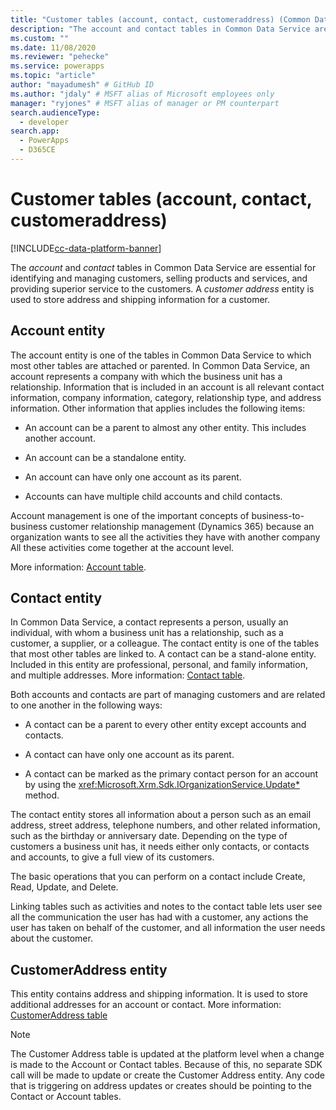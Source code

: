 ```yaml
---
title: "Customer tables (account, contact, customeraddress) (Common Data Service) | Microsoft Docs" # Intent and product brand in a unique string of 43-59 chars including spaces
description: "The account and contact tables in Common Data Service are essential for identifying and managing customers, selling products and services, and providing superior service to the customers. A customer address entity is used to store address and shipping information for a customer." # 115-145 characters including spaces. This abstract displays in the search result.
ms.custom: ""
ms.date: 11/08/2020
ms.reviewer: "pehecke"
ms.service: powerapps
ms.topic: "article"
author: "mayadumesh" # GitHub ID
ms.author: "jdaly" # MSFT alias of Microsoft employees only
manager: "ryjones" # MSFT alias of manager or PM counterpart
search.audienceType: 
  - developer
search.app: 
  - PowerApps
  - D365CE
---
```

# Customer tables (account, contact, customeraddress)

[!INCLUDE[cc-data-platform-banner](../../includes/cc-data-platform-banner.md)]

The *account* and *contact* tables in Common Data Service are essential for identifying and managing customers, selling products and services, and providing superior service to the customers. A *customer address* entity is used to store address and shipping information for a customer.  
  
## Account entity
 
The account entity is one of the tables in Common Data Service to which most other tables are attached or parented. In Common Data Service, an account represents a company with which the business unit has a relationship. Information that is included in an account is all relevant contact information, company information, category, relationship type, and address information. Other information that applies includes the following items:  
  
- An account can be a parent to almost any other entity. This includes another account.  
  
- An account can be a standalone entity.  
  
- An account can have only one account as its parent.  
  
- Accounts can have multiple child accounts and child contacts.  
  
Account management is one of the important concepts of business-to-business customer relationship management (Dynamics 365) because an organization wants to see all the activities they have with another company All these activities come together at the account level.  

More information: [Account table](reference/entities/account.md).
  
## Contact entity

In Common Data Service, a contact represents a person, usually an individual, with whom a business unit has a relationship, such as a customer, a supplier, or a colleague. The contact entity is one of the tables that most other tables are linked to. A contact can be a stand-alone entity. Included in this entity are professional, personal, and family information, and multiple addresses. More information: [Contact table](reference/entities/contact.md).
  
Both accounts and contacts are part of managing customers and are related to one another in the following ways:  
  
- A contact can be a parent to every other entity except accounts and contacts.  
  
- A contact can have only one account as its parent.  
  
- A contact can be marked as the primary contact person for an account by using the <xref:Microsoft.Xrm.Sdk.IOrganizationService.Update*> method.  
  
The contact entity stores all information about a person such as an email address, street address, telephone numbers, and other related information, such as the birthday or anniversary date. Depending on the type of customers a business unit has, it needs either only contacts, or contacts and accounts, to give a full view of its customers.  
  
The basic operations that you can perform on a contact include Create, Read, Update, and Delete.  
  
Linking tables such as activities and notes to the contact table lets user see all the communication the user has had with a customer, any actions the user has taken on behalf of the customer, and all information the user needs about the customer.

## CustomerAddress entity

This entity contains address and shipping information. It is used to store additional addresses for an account or contact. More information: [CustomerAddress table](reference/entities/customeraddress.md)

>[!NOTE]
>The Customer Address table is updated at the platform level when a change is made to the Account or Contact tables. 
>Because of this, no separate SDK call will be made to update or create the Customer Address entity. Any code that is triggering 
>on address updates or creates should be pointing to the Contact or Account tables.
